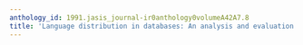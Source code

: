 ```yaml
---
anthology_id: 1991.jasis_journal-ir0anthology0volumeA42A7.8
title: 'Language distribution in databases: An analysis and evaluation'
---
```

